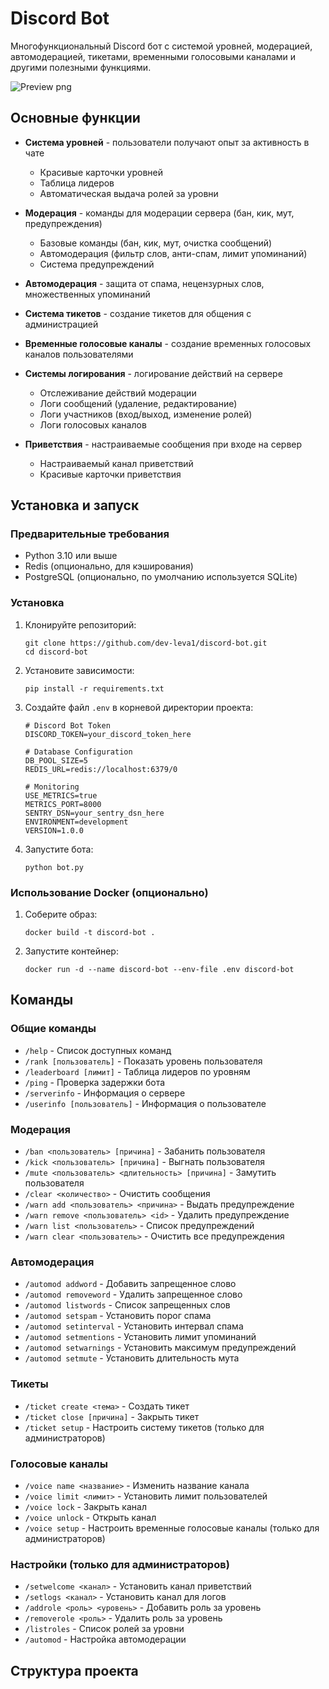 # Discord Bot

Многофункциональный Discord бот с системой уровней, модерацией, автомодерацией, тикетами, временными голосовыми каналами и другими полезными функциями.

![Preview png](https://i.imgur.com/4mcFuzQ.png)

## Основные функции

- **Система уровней** - пользователи получают опыт за активность в чате
  - Красивые карточки уровней
  - Таблица лидеров
  - Автоматическая выдача ролей за уровни

- **Модерация** - команды для модерации сервера (бан, кик, мут, предупреждения)
  - Базовые команды (бан, кик, мут, очистка сообщений)
  - Автомодерация (фильтр слов, анти-спам, лимит упоминаний)
  - Система предупреждений

- **Автомодерация** - защита от спама, нецензурных слов, множественных упоминаний

- **Система тикетов** - создание тикетов для общения с администрацией

- **Временные голосовые каналы** - создание временных голосовых каналов пользователями

- **Системы логирования** - логирование действий на сервере
  - Отслеживание действий модерации
  - Логи сообщений (удаление, редактирование)
  - Логи участников (вход/выход, изменение ролей)
  - Логи голосовых каналов

- **Приветствия** - настраиваемые сообщения при входе на сервер
  - Настраиваемый канал приветствий
  - Красивые карточки приветствия

## Установка и запуск

### Предварительные требования

- Python 3.10 или выше
- Redis (опционально, для кэширования)
- PostgreSQL (опционально, по умолчанию используется SQLite)

### Установка

1. Клонируйте репозиторий:
   ```
   git clone https://github.com/dev-leva1/discord-bot.git
   cd discord-bot
   ```

2. Установите зависимости:
   ```
   pip install -r requirements.txt
   ```

3. Создайте файл `.env` в корневой директории проекта:
   ```
   # Discord Bot Token
   DISCORD_TOKEN=your_discord_token_here

   # Database Configuration
   DB_POOL_SIZE=5
   REDIS_URL=redis://localhost:6379/0

   # Monitoring
   USE_METRICS=true
   METRICS_PORT=8000
   SENTRY_DSN=your_sentry_dsn_here
   ENVIRONMENT=development
   VERSION=1.0.0
   ```

4. Запустите бота:
   ```
   python bot.py
   ```

### Использование Docker (опционально)

1. Соберите образ:
   ```
   docker build -t discord-bot .
   ```

2. Запустите контейнер:
   ```
   docker run -d --name discord-bot --env-file .env discord-bot
   ```

## Команды

### Общие команды

- `/help` - Список доступных команд
- `/rank [пользователь]` - Показать уровень пользователя
- `/leaderboard [лимит]` - Таблица лидеров по уровням
- `/ping` - Проверка задержки бота
- `/serverinfo` - Информация о сервере
- `/userinfo [пользователь]` - Информация о пользователе

### Модерация

- `/ban <пользователь> [причина]` - Забанить пользователя
- `/kick <пользователь> [причина]` - Выгнать пользователя
- `/mute <пользователь> <длительность> [причина]` - Замутить пользователя
- `/clear <количество>` - Очистить сообщения
- `/warn add <пользователь> <причина>` - Выдать предупреждение
- `/warn remove <пользователь> <id>` - Удалить предупреждение
- `/warn list <пользователь>` - Список предупреждений
- `/warn clear <пользователь>` - Очистить все предупреждения

### Автомодерация

- `/automod addword` - Добавить запрещенное слово
- `/automod removeword` - Удалить запрещенное слово
- `/automod listwords` - Список запрещенных слов
- `/automod setspam` - Установить порог спама
- `/automod setinterval` - Установить интервал спама
- `/automod setmentions` - Установить лимит упоминаний
- `/automod setwarnings` - Установить максимум предупреждений
- `/automod setmute` - Установить длительность мута

### Тикеты

- `/ticket create <тема>` - Создать тикет
- `/ticket close [причина]` - Закрыть тикет
- `/ticket setup` - Настроить систему тикетов (только для администраторов)

### Голосовые каналы

- `/voice name <название>` - Изменить название канала
- `/voice limit <лимит>` - Установить лимит пользователей
- `/voice lock` - Закрыть канал
- `/voice unlock` - Открыть канал
- `/voice setup` - Настроить временные голосовые каналы (только для администраторов)

### Настройки (только для администраторов)

- `/setwelcome <канал>` - Установить канал приветствий
- `/setlogs <канал>` - Установить канал для логов
- `/addrole <роль> <уровень>` - Добавить роль за уровень
- `/removerole <роль>` - Удалить роль за уровень
- `/listroles` - Список ролей за уровни
- `/automod` - Настройка автомодерации

## Структура проекта

